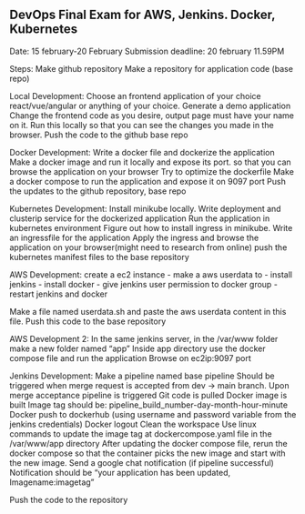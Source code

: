 ## DevOps Final Exam for AWS, Jenkins. Docker, Kubernetes

Date: 			15 february-20 February
Submission deadline: 	20 february 11.59PM

Steps:
Make github repository
Make a repository for application code (base repo)

Local Development:
Choose an frontend application of your choice react/vue/angular or anything of your choice.
Generate a demo application
Change the frontend code as you desire, output page must have your name on it.
Run this locally so that you can see the changes you made in the browser.
Push the code to the github base repo


Docker Development:
Write a docker file and dockerize the application
Make a docker image and run it locally and expose its port. so that you can browse the application on your browser
Try to optimize the dockerfile
Make a docker compose to run the application and expose it on 9097 port
Push the updates to the github repository, base repo

Kubernetes Development:
Install minikube locally.
Write deployment and clusterip service for the dockerized application
Run the application in kubernetes environment
Figure out how to install ingress in minikube.
Write an ingressfile for the application
Apply the ingress and browse the application on your browser(might need to research from online)
push the kubernetes manifest files to the base repository


AWS Development:
 create a ec2 instance
	- make a aws userdata to 
		- install jenkins 
		- install docker
		- give jenkins user permission to docker group
		- restart jenkins and docker 

Make a file named userdata.sh and paste the aws userdata content in this file.
Push this code to the base repository 




AWS Development 2:
In the same jenkins server, in the /var/www folder make a new folder named “app”
Inside app directory use the docker compose file and run the application
Browse on ec2ip:9097 port

Jenkins Development:
Make a pipeline	 named base pipeline
Should be triggered when merge request is accepted from dev -> main branch.
Upon merge acceptance pipeline is triggered
Git code is pulled
Docker image is built
Image tag should be:
pipeline_build_number-day-month-hour-minute
Docker push to dockerhub (using username and password variable  from the jenkins credentials)
Docker logout
Clean the workspace
Use linux commands to update the image tag at dockercompose.yaml file in the /var/www/app directory
After updating the docker compose file, rerun the docker compose so that the container picks the new image and start with the new image.
Send a google chat notification (if pipeline successful)
Notification should be “your application has been updated,
Imagename:imagetag”

			
Push the code to the repository
